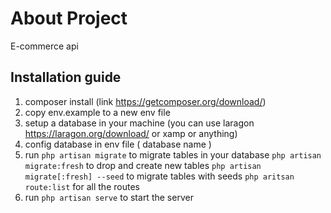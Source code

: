 # About Project

E-commerce api

## Installation guide

1. composer install (link https://getcomposer.org/download/)
2. copy env.example to a new env file
3. setup a database in your machine (you can use laragon https://laragon.org/download/ or xamp or anything)
4. config database in env file ( database name )
5. run `php artisan migrate` to migrate tables in your database
   `php artisan migrate:fresh` to drop and create new tables
   `php artisan migrate[:fresh] --seed` to migrate tables with seeds
   `php aritsan route:list` for all the routes
6. run `php artisan serve` to start the server

